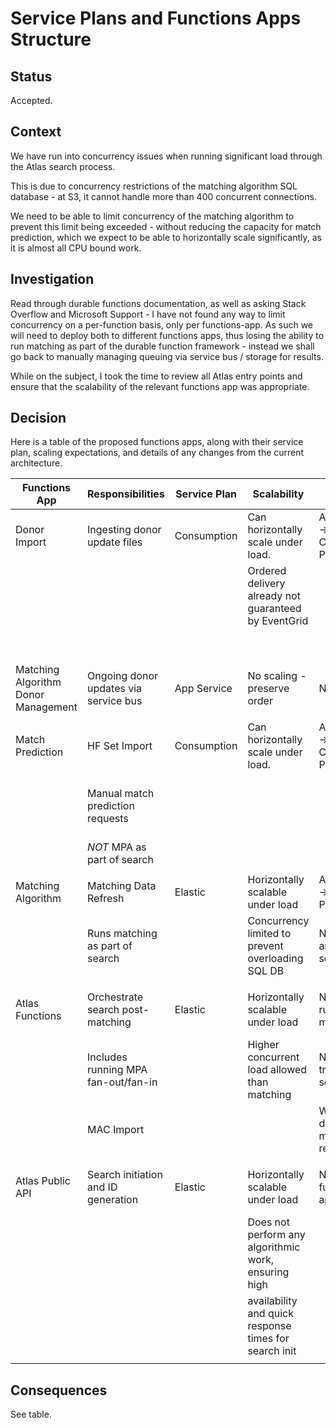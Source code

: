 # Service Plans and Functions Apps Structure

## Status

Accepted.

## Context

We have run into concurrency issues when running significant load through the Atlas search process.

This is due to concurrency restrictions of the matching algorithm SQL database - at S3, it cannot handle more than 400 concurrent connections.

We need to be able to limit concurrency of the matching algorithm to prevent this limit being exceeded - without reducing the capacity for match prediction, which we 
expect to be able to horizontally scale significantly, as it is almost all CPU bound work. 

## Investigation

Read through durable functions documentation, as well as asking Stack Overflow and Microsoft Support - I have not found any way to limit concurrency on a per-function basis, only per functions-app.
As such we will need to deploy both to different functions apps, thus losing the ability to run matching as part of the durable function framework - instead we shall go back to manually 
managing queuing via service bus / storage for results. 

While on the subject, I took the time to review all Atlas entry points and ensure that the scalability of the relevant functions app was appropriate.

## Decision

Here is a table of the proposed functions apps, along with their service plan, scaling expectations, and details of any changes from the current architecture.

| Functions App                        | Responsibilities                        | Service Plan | Scalability                                            | Changes                                  | Consequences                                       |
|--------------------------------------|-----------------------------------------|--------------|--------------------------------------------------------|------------------------------------------|----------------------------------------------------|
| Donor Import                         | Ingesting donor update files            | Consumption  | Can horizontally scale under load.                     | App Service -> Consumption Plan          | Reduced Cost.                                      |
|                                      |                                         |              | Ordered delivery already not guaranteed by EventGrid   |                                          | Increased maximum load due to horizontal scaling.  |
|                                      |                                         |              |                                                        |                                          | Slightly higher cold start time.                   |
|                                      |                                         |              |                                                        |                                          |                                                    |
| Matching Algorithm Donor Management  | Ongoing donor updates via service bus   | App Service  | No scaling - preserve order                            | N/A                                      | N/A                                                |
|                                      |                                         |              |                                                        |                                          |                                                    |
| Match Prediction                     | HF Set Import                           | Consumption  | Can horizontally scale under load.                     | App Service -> Consumption Plan          | Reduced Cost.                                      |
|                                      | Manual match prediction requests        |              |                                                        |                                          | Increased maximum load due to horizontal scaling.  |
|                                      | *NOT* MPA as part of search             |              |                                                        |                                          | Slightly higher cold start time.                   |
|                                      |                                         |              |                                                        |                                          |                                                    |
| Matching Algorithm                   | Matching Data Refresh                   | Elastic      | Horizontally scalable under load                       | App service -> Elastic Plan              | Searches manually queued.                          |
|                                      | Runs matching as part of search         |              | Concurrency limited to prevent overloading SQL DB      | Now queues and runs searches             | Prevents failures from too many SQL connections.   |
|                                      |                                         |              |                                                        |                                          |                                                    |
| Atlas Functions                      | Orchestrate search post-matching        | Elastic      | Horizontally scalable under load                       | No longer runs matching                  | Matching removed from durable functions            |
|                                      | Includes running MPA fan-out/fan-in     |              | Higher concurrent load allowed than matching           | Now triggered by service bus             | Search entry point removed from durable functions  |
|                                      | MAC Import                              |              |                                                        | Will need to download matching results   |                                                    |
|                                      |                                         |              |                                                        |                                          |                                                    |
| Atlas Public API                     | Search initiation and ID generation     | Elastic      | Horizontally scalable under load                       | New functions app                        | Search initiation slows down less under load       |
|                                      |                                         |              | Does not perform any algorithmic work, ensuring high   |                                          |                                                    |
|                                      |                                         |              | availability and quick response times for search init  |                                          |                                                    |
|                                      |                                         |              |                                                        |                                          |                                                    |

## Consequences

See table.